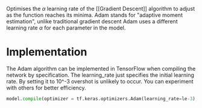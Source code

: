 Optimises the $\alpha$ learning rate of the [[Gradient Descent]] algorithm to adjust as the function reaches its minima. Adam stands for "adaptive moment estimation", unlike traditional gradient descent Adam uses a different learning rate $\alpha$ for each parameter in the model. 

# Implementation
The Adam algorithm can be implemented in TensorFlow when compiling the network by specification. The learning_rate just specifies the initial learning rate. By setting it to 10^-3 overshot is unlikely to occur. You can experiment with others for better efficiency.
```python
model.compile(optimizer = tf.keras.optimizers.Adam(learning_rate=le-3), loss = tf.keras.losses.SparseCategoricalCrossentropy(from_logits=true))
```
